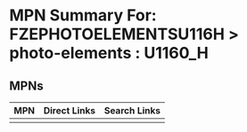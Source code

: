 



# MPN Summary For: FZEPHOTOELEMENTSU116H > photo-elements : U1160_H

## MPNs
  

|MPN|Direct Links|Search Links|
| :--- | :--- | :--- |
||||
